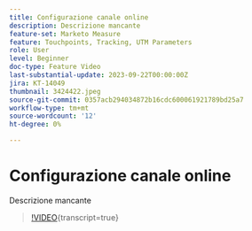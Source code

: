 ```yaml
---
title: Configurazione canale online
description: Descrizione mancante
feature-set: Marketo Measure
feature: Touchpoints, Tracking, UTM Parameters
role: User
level: Beginner
doc-type: Feature Video
last-substantial-update: 2023-09-22T00:00:00Z
jira: KT-14049
thumbnail: 3424422.jpeg
source-git-commit: 0357acb294034872b16cdc600061921789bd25a7
workflow-type: tm+mt
source-wordcount: '12'
ht-degree: 0%

---
```



# Configurazione canale online

Descrizione mancante

>[!VIDEO](https://video.tv.adobe.com/v/3424422/?learn=on){transcript=true}
